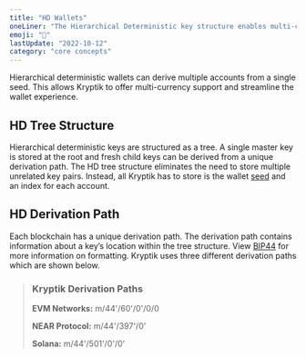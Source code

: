 ```yaml
---
title: "HD Wallets"
oneLiner: "The Hierarchical Deterministic key structure enables multi-currency wallets."
emoji: "🌲"
lastUpdate: "2022-10-12"
category: "core concepts"
---
```


Hierarchical deterministic wallets can derive multiple accounts from a single seed. This allows Kryptik to offer multi-currency support and streamline the wallet experience.

## HD Tree Structure

Hierarchical deterministic keys are structured as a tree. A single master key is stored at the root and fresh child keys can be derived from a unique derivation path. The HD tree structure eliminates the need to store multiple unrelated key pairs. Instead, all Kryptik has to store is the wallet [seed](./seed) and an index for each account.

## HD Derivation Path

Each blockchain has a unique derivation path. The derivation path contains information about a key’s location within the tree structure. View [BIP44](https://github.com/bitcoin/bips/blob/master/bip-0044.mediawiki) for more information on formatting. Kryptik uses three different derivation paths which are shown below.

> ### Kryptik Derivation Paths
>
> **EVM Networks:** m/44'/60'/0'/0/0
>
> **NEAR Protocol:** m/44'/397'/0'
>
> **Solana:** m/44'/501'/0'/0'
